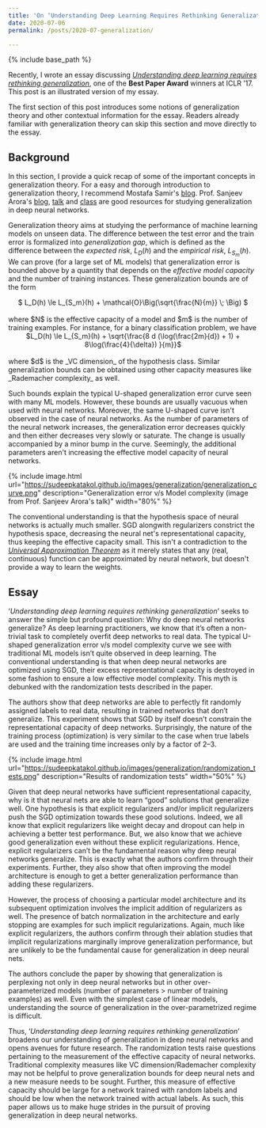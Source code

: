 ```yaml
---
title: 'On ‘Understanding Deep Learning Requires Rethinking Generalization’'
date: 2020-07-06
permalink: /posts/2020-07-generalization/

---
```

{% include base_path %}

Recently, I wrote an essay discussing [*Understanding deep learning requires rethinking generalization*](https://arxiv.org/abs/1611.03530), one of the **Best Paper Award** winners at ICLR ’17. This post is an illustrated version of my essay.

The first section of this post introduces some notions of generalization theory and other contextual information for the essay. Readers already familiar with generalization theory can skip this section and move directly to the essay.

## Background

In this section, I provide a quick recap of some of the important concepts in generalization theory. For a easy and thorough introduction to generalization theory, I recommend Mostafa Samir's [blog](https://mostafa-samir.github.io/ml-theory-pt1/). Prof. Sanjeev Arora's [blog](http://www.offconvex.org/2017/12/08/generalization1/), [talk](https://www.youtube.com/watch?v=rcR6P5O8CpU) and [class](https://www.cs.princeton.edu/courses/archive/fall17/cos597A/) are good resources for studying generalization in deep neural networks.

Generalization theory aims at studying the performance of machine learning models on unseen data. The difference between the test error and the train error is formalized into *generalization gap*, which is defined as the difference between the _expected risk_, $L_D(h)$ and the _empirical risk_, $L_{S_m}(h)$. We can prove (for a large set of ML models) that generalization error is bounded above by a quantity that depends on the *effective model capacity* and the number of training instances. These generalization bounds are of the form <br/>  
<center>$ L_D(h) \le L_{S_m}(h) + \mathcal{O}\Big(\sqrt{\frac{N}{m}} \; \Big) $ </center> <br/>
where $N$ is the effective capacity of a model and $m$ is the number of training examples. For instance, for a binary classification problem, we have <br/>  
<center>$L_D(h) \le  L_{S_m}(h) + \sqrt{\frac{8 d (\log(\frac{2m}{d}) + 1) + 8\log(\frac{4}{\delta}) }{m}}$  </center> <br/>
where $d$ is the _VC dimension_ of the hypothesis class. Similar generalization bounds can be obtained using other capacity measures like _Rademacher complexity_ as well.
 
Such bounds explain the typical U-shaped generalization error curve seen with many ML models. However, these bounds are usually vacuous when used with neural networks. Moreover, the same U-shaped curve isn't observed in the case of neural networks. As the number of parameters of the neural network increases, the generalization error decreases quickly and then either decreases very slowly or saturate. The change is usually accompanied by a minor bump in the curve. Seemingly, the additional parameters aren't increasing the effective model capacity of neural networks. 

{% include image.html url="https://sudeepkatakol.github.io/images/generalization/generalization_curve.png" description="Generalization error v/s Model complexity (image from Prof. Sanjeev Arora's talk)" width="80%" %}  


The conventional understanding is that the hypothesis space of neural networks is actually much smaller. SGD alongwith regularizers constrict the hypothesis space, decreasing the neural net's representational capacity, thus keeping the effective capacity small. This isn't a contradiction to the [_Universal Approximation Theorem_](https://en.wikipedia.org/wiki/Universal_approximation_theorem) as it merely states that any (real, continuous) function can be approximated by neural network, but doesn't provide a way to learn the weights.  

## Essay

 ‘*Understanding deep learning requires rethinking generalization*’ seeks to answer the simple but profound question: Why do deep neural networks generalize? As deep learning practitioners, we know that it’s often a non-trivial task to completely overfit deep networks to real data. The typical U-shaped generalization error v/s model complexity curve we see with traditional ML models isn’t quite observed in deep learning. The conventional understanding is that when deep neural networks are optimized using SGD, their excess representational capacity is destroyed in some fashion to ensure a low effective model complexity. This myth is debunked with the randomization tests described in the paper.

The authors show that deep networks are able to perfectly fit randomly assigned labels to real data, resulting in trained networks that don’t generalize. This experiment shows that SGD by itself doesn’t constrain the representational capacity of deep networks. Surprisingly, the nature of the training process (optimization) is very similar to the case when true labels are used and the training time increases only by a factor of 2–3.

{% include image.html url="https://sudeepkatakol.github.io/images/generalization/randomization_tests.png" description="Results of randomization tests" width="50%" %}  

Given that deep neural networks have sufficient representational capacity, why is it that neural nets are able to learn “good” solutions that generalize well. One hypothesis is that explicit regularizers and/or implicit regularizers push the SGD optimization towards these good solutions. Indeed, we all know that explicit regularizers like weight decay and dropout can help in achieving a better test performance. But, we also know that we achieve good generalization even without these explicit regularizations. Hence, explicit regularizers can’t be the fundamental reason why deep neural networks generalize. This is exactly what the authors confirm through their experiments. Further, they also show that often improving the model architecture is enough to get a better generalization performance than adding these regularizers.

However, the process of choosing a particular model architecture and its subsequent optimization involves the implicit addition of regularizers as well. The presence of batch normalization in the architecture and early stopping are examples for such implicit regularizations. Again, much like explicit regularizers, the authors confirm through their ablation studies that implicit regularizations marginally improve generalization performance, but are unlikely to be the fundamental cause for generalization in deep neural nets.

The authors conclude the paper by showing that generalization is perplexing not only in deep neural networks but in other over-parameterized models (number of parameters > number of training examples) as well. Even with the simplest case of linear models, understanding the source of generalization in the over-parametrized regime is difficult.

Thus, ‘*Understanding deep learning requires rethinking generalization*’ broadens our understanding of generalization in deep neural networks and opens avenues for future research. The randomization tests raise questions pertaining to the measurement of the effective capacity of neural networks. Traditional complexity measures like VC dimension/Rademacher complexity may not be helpful to prove generalization bounds for deep neural nets and a new measure needs to be sought. Further, this measure of effective capacity should be large for a network trained with random labels and should be low when the network trained with actual labels. As such, this paper allows us to make huge strides in the pursuit of proving generalization in deep neural networks.
 
